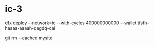 # ic-3 

dfx deploy --network=ic --with-cycles 400000000000 --wallet tfsfh-haaaa-aaaah-qagdq-cai

git rm --cached  mysite



